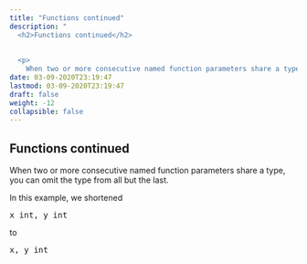```yaml
---
title: "Functions continued"
description: "
  <h2>Functions continued</h2>
  
  
  <p>
    When two or more consecutive named function parameters share a type, you can omit the type from all bu"
date: 03-09-2020T23:19:47
lastmod: 03-09-2020T23:19:47
draft: false
weight: -12
collapsible: false
---
```


  <h2>Functions continued</h2>
  
  
  <p>
    When two or more consecutive named function parameters share a type, you can omit the type from all but the last.
  </p>
  

  
  <p>
    In this example, we shortened
  </p>
  

  
  <pre>x int, y int</pre>
  

  
  <p>
    to
  </p>
  

  
  <pre>x, y int</pre>
  

	
		
	


                                                